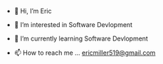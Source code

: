 - 👋 Hi, I’m Eric
- 👀 I’m interested in Software Devlopment
- 🌱 I’m currently learning Software Devlopment

- 📫 How to reach me ...
ericmiller519@gmail.com 

